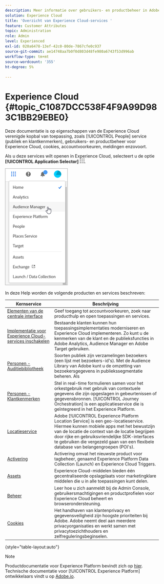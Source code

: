 ```yaml
---
description: Meer informatie over gebruikers- en productbeheer in Adobe Experience Cloud, Personen (soorten publiek en klantkenmerken), Journey Orchestration, Aanbiedingen, Plaatsen, Experience Platform Launch en Mobiele services.
solution: Experience Cloud
title: 'Overzicht van Experience Cloud-services '
feature: Customer Attributes
topic: Administration
role: Admin
level: Experienced
exl-id: 020a6478-13ef-42c0-80de-7867cfe0c937
source-git-commit: ae14748aa7b0f0d803d48fe980a6743f53d996ab
workflow-type: tm+mt
source-wordcount: '355'
ht-degree: 5%

---
```


# Experience Cloud {#topic_C1087DCC538F4F9A99D983C1BB29EBE0}

Deze documentatie is op eigenschappen van de Experience Cloud verenigde kopbal van toepassing, zoals [!UICONTROL People] service (publiek en klantkenmerken), gebruikers- en productbeheer voor Experience Cloud, cookies, accountvoorkeuren, meldingen enzovoort.

Als u deze services wilt openen in Experience Cloud, selecteert u de optie **[!UICONTROL Application Selector]**
![Services-kiezer](assets/menu-icon.png).

![Experience Cloud](assets/platform-core-services.png)

In deze Help worden de volgende producten en services beschreven:

| Kernservice | Beschrijving |
|--- |--- |
| [Elementen van de centrale interface](experience-cloud.md) | Geef toegang tot accountvoorkeuren, zoek naar producthulp en open toepassingen en services. |
| [Implementatie voor Experience Cloud-services inschakelen](core-services.md) | Bestaande klanten kunnen hun toepassingsimplementaties moderniseren en Experience Cloud implementeren. Zo kunt u de kenmerken van de klant en de publieksfuncties in Adobe Analytics, Audience Manager en Adobe Target gebruiken. |
| [Personen - Auditiebibliotheek](audience-library.md) | Soorten publiek zijn verzamelingen bezoekers (een lijst met bezoekers-id&#39;s). Met de Audience Library van Adobe kunt u de omzetting van bezoekersgegevens in publiekssegmentatie beheren. Als |
| [Personen - Klantkenmerken](attributes.md) | Stel in real-time formulieren samen voor het orkestgebruik met gebruik van contextuele gegevens die zijn opgeslagen in gebeurtenissen of gegevensbronnen. [!UICONTROL Journey Orchestration] is een applicatieservice die is geïntegreerd in het Experience Platform. |
| [Locatieservice](https://experienceleague.adobe.com/docs/places/using/home.html?lang=nl) | Adobe [!UICONTROL Experience Platform Location Service] is een geo-locatieservice. Hiermee kunnen mobiele apps met het bewustzijn van de locatie de context van de locatie begrijpen door rijke en gebruiksvriendelijke SDK-interfaces te gebruiken die vergezeld gaan van een flexibele database van belangengroepen (POI&#39;s). |
| [Activering](activation.md) | Activering omvat het nieuwste product voor tagbeheer, genaamd Experience Platform Data Collection (Launch) en Experience Cloud Triggers. |
| [Assets](experience-cloud-assets.md) | Experience Cloud-middelen bieden één gecentraliseerde opslagplaats voor marketingklare middelen die u in alle toepassingen kunt delen. |
| [Beheer](admin-getting-started.md) | Leer hoe u zich aanmeldt bij de Admin Console, gebruikersmachtigingen en productprofielen voor Experience Cloud beheert en browserondersteuning. |
| [Cookies](cookies-privacy.md) | Het handhaven van klantenprivacy en gegevensveiligheid zijn hoogste prioriteiten bij Adobe. Adobe neemt deel aan meerdere privacyorganisaties en werkt samen met privacytoezichthouders en zelfreguleringsbeginselen. |

{style=&quot;table-layout:auto&quot;}

>[!NOTE]
>
>Productdocumentatie voor Experience Platform bevindt zich op [hier](https://experienceleague.adobe.com/docs/experience-platform/landing/home.html?lang=en). Technische documentatie voor [!UICONTROL Experience Platform] ontwikkelaars vindt u op [Adobe.io](https://www.adobe.io/apis/experienceplatform/home/services.html).